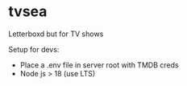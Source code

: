# tvsea
Letterboxd but for TV shows

Setup for devs:
- Place a .env file in server root with TMDB creds
- Node js > 18 (use LTS)
